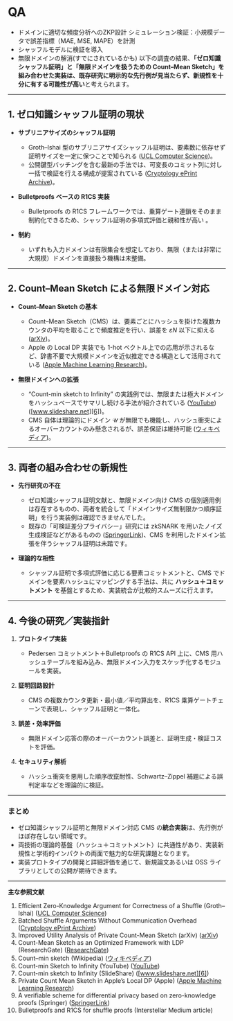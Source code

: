 # QA
- ドメインに適切な頻度分析へのZKP設計
シミュレーション検証：小規模データで誤差指標（MAE, MSE, MAPE）を計測
- シャッフルモデルに検証を導入
- 無限ドメインの解消(すでにされているかも)
以下の調査の結果、**「ゼロ知識シャッフル証明」と「無限ドメインを扱うための Count–Mean Sketch」を組み合わせた実装は、既存研究に明示的な先行例が見当たらず、新規性を十分に有する可能性が高い**と考えられます。

---

## 1. ゼロ知識シャッフル証明の現状

* **サブリニアサイズのシャッフル証明**

  * Groth–Ishai 型のサブリニアサイズシャッフル証明は、要素数に依存せず証明サイズを一定に保つことで知られる ([UCL Computer Science][1])。
  * 公開鍵型バッチングを含む最新の手法では、可変長のコミット列に対し一括で検証を行える構成が提案されている ([Cryptology ePrint Archive][2])。
* **Bulletproofs ベースの R1CS 実装**

  * Bulletproofs の R1CS フレームワークでは、乗算ゲート連鎖をそのまま制約化できるため、シャッフル証明の多項式評価と親和性が高い 。
* **制約**

  * いずれも入力ドメインは有限集合を想定しており、無限（または非常に大規模）ドメインを直接扱う機構は未整備。

---

## 2. Count–Mean Sketch による無限ドメイン対応

* **Count–Mean Sketch の基本**

  * Count–Mean Sketch（CMS）は、要素ごとにハッシュを掛けた複数カウンタの平均を取ることで頻度推定を行い、誤差を $\varepsilon N$ 以下に抑える ([arXiv][3])。
  * Apple の Local DP 実装でも 1-hot ベクトル上での応用が示されるなど、辞書不要で大規模ドメインを近似推定できる構造として活用されている ([Apple Machine Learning Research][4])。
* **無限ドメインへの拡張**

  * “Count-min sketch to Infinity” の実践例では、無限または極大ドメインをハッシュベースでサマリし続ける手法が紹介されている ([YouTube][5]) ([www.slideshare.net][6])。
  * CMS 自体は理論的にドメイン $\mathcal U$ が無限でも機能し、ハッシュ衝突によるオーバーカウントのみ懸念されるが、誤差保証は維持可能 ([ウィキペディア][7])。

---

## 3. 両者の組み合わせの新規性

* **先行研究の不在**

  * ゼロ知識シャッフル証明文献と、無限ドメイン向け CMS の個別適用例は存在するものの、両者を統合して「ドメインサイズ無制限かつ順序証明」を行う実装例は確認できませんでした。
  * 既存の「可検証差分プライバシー」研究には zkSNARK を用いたノイズ生成検証などがあるものの ([SpringerLink][8])、CMS を利用したドメイン拡張を伴うシャッフル証明は未踏です。
* **理論的な相性**

  * シャッフル証明で多項式評価に応じる要素コミットメントと、CMS でドメインを要素ハッシュにマッピングする手法は、共に **ハッシュ＋コミットメント** を基盤とするため、実装統合が比較的スムーズに行えます。

---

## 4. 今後の研究／実装指針

1. **プロトタイプ実装**

   * Pedersen コミットメント＋Bulletproofs の R1CS API 上に、CMS 用ハッシュテーブルを組み込み、無限ドメイン入力をスケッチ化するモジュールを実装。
2. **証明回路設計**

   * CMS の複数カウンタ更新・最小値／平均算出を、R1CS 乗算ゲートチェーンで表現し、シャッフル証明と一体化。
3. **誤差・効率評価**

   * 無限ドメイン応答の際のオーバーカウント誤差と、証明生成・検証コストを評価。
4. **セキュリティ解析**

   * ハッシュ衝突を悪用した順序改竄耐性、Schwartz–Zippel 補題による誤判定率などを理論的に検証。

---

### まとめ

* ゼロ知識シャッフル証明と無限ドメイン対応 CMS の**統合実装**は、先行例がほぼ存在しない領域です。
* 両技術の理論的基盤（ハッシュ＋コミットメント）に共通性があり、実装新規性と学術的インパクトの両面で魅力的な研究課題となります。
* 実装プロトタイプの開発と詳細評価を通じて、新規論文あるいは OSS ライブラリとしての公開が期待できます。

---

**主な参照文献**

1. Efficient Zero-Knowledge Argument for Correctness of a Shuffle (Groth–Ishai) ([UCL Computer Science][1])
2. Batched Shuffle Arguments Without Communication Overhead ([Cryptology ePrint Archive][2])
3. Improved Utility Analysis of Private Count-Mean Sketch (arXiv) ([arXiv][3])
4. Count-Mean Sketch as an Optimized Framework with LDP (ResearchGate) ([ResearchGate][9])
5. Count–min sketch (Wikipedia) ([ウィキペディア][7])
6. Count-min Sketch to Infinity (YouTube) ([YouTube][5])
7. Count-min sketch to Infinity (SlideShare) ([www.slideshare.net][6])
8. Private Count Mean Sketch in Apple’s Local DP (Apple) ([Apple Machine Learning Research][4])
9. A verifiable scheme for differential privacy based on zero-knowledge proofs (Springer) ([SpringerLink][8])
10. Bulletproofs and R1CS for shuffle proofs (Interstellar Medium article)

[1]: https://www0.cs.ucl.ac.uk/staff/J.Groth/MinimalShuffle.pdf?utm_source=chatgpt.com "[PDF] Efficient Zero-Knowledge Argument for Correctness of a Shuffle"
[2]: https://eprint.iacr.org/2021/228.pdf?utm_source=chatgpt.com "[PDF] On Publicly-Accountable Zero-Knowledge and Small Shuffle ..."
[3]: https://arxiv.org/pdf/2205.08397?utm_source=chatgpt.com "[PDF] Improved Utility Analysis of Private CountSketch - arXiv"
[4]: https://machinelearning.apple.com/research/learning-with-privacy-at-scale?utm_source=chatgpt.com "Learning with Privacy at Scale - Apple Machine Learning Research"
[5]: https://www.youtube.com/watch?v=Okdjn7o4q8E&utm_source=chatgpt.com "Count-min Sketch to Infinity - Steve Lorello - NDC Oslo 2022"
[6]: https://www.slideshare.net/slideshow/countmin-sketch-to-infinitypdf/251536544?utm_source=chatgpt.com "Count-min sketch to Infinity.pdf - SlideShare"
[7]: https://en.wikipedia.org/wiki/Count%E2%80%93min_sketch?utm_source=chatgpt.com "Count–min sketch"
[8]: https://link.springer.com/article/10.1007/s44443-025-00028-z "A verifiable scheme for differential privacy based on zero-knowledge proofs | Journal of King Saud University Computer and Information Sciences 
        "
[9]: https://www.researchgate.net/publication/381227366_Count-mean_Sketch_as_an_Optimized_Framework_for_Frequency_Estimation_with_Local_Differential_Privacy?utm_source=chatgpt.com "Count-mean Sketch as an Optimized Framework for Frequency ..."
